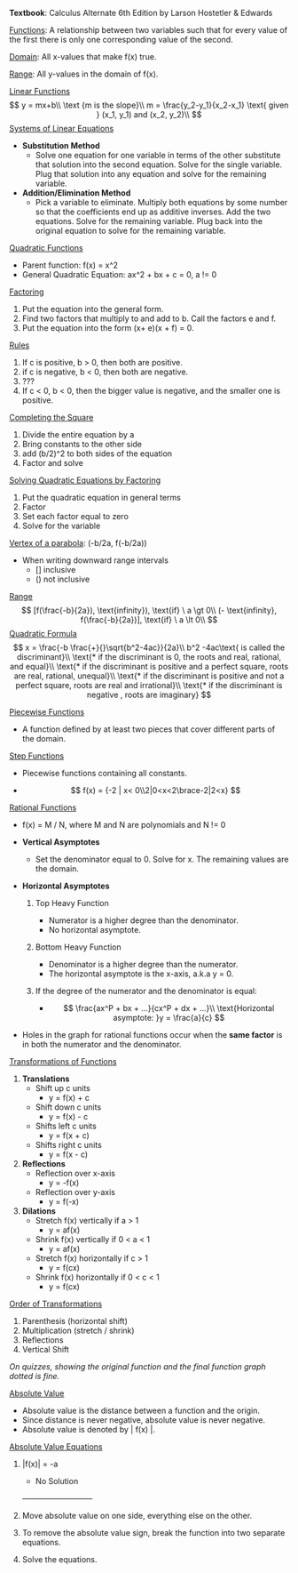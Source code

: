 **Textbook**: Calculus Alternate 6th Edition by Larson Hostetler & Edwards



<u>Functions</u>: A relationship between two variables such that for every value of the first there is only one corresponding value of the second.



<u>Domain</u>: All x-values that make f(x) true.



<u>Range</u>: All y-values in the domain of f(x).



<u>Linear Functions</u>
$$
y = mx+b\\
\text {m is the slope}\\
m = \frac{y_2-y_1}{x_2-x_1} \text{ given } (x_1, y_1) and (x_2, y_2)\\
$$
<u>Systems of Linear Equations</u>

- **Substitution Method**
  - Solve one equation for one variable in terms of the other substitute that solution into the second equation. Solve for the single variable. Plug that solution into any equation and solve for the remaining variable.
- **Addition/Elimination Method**
  - Pick a variable to eliminate. Multiply both equations by some number so that the coefficients end up as additive inverses. Add the two equations. Solve for the remaining variable. Plug back into the original equation to solve for the remaining variable.



<u>Quadratic Functions</u>

- Parent function: f(x) = x^2
- General Quadratic Equation: ax^2 + bx + c = 0, a != 0



<u>Factoring</u>

1. Put the equation into the general form.
2. Find two factors that multiply to and add to b. Call the factors e and f.
3. Put the equation into the form (x+ e)(x + f) = 0.



<u>Rules</u>

1. If c is positive, b > 0, then both are positive.
2.  if c is negative, b < 0, then both are negative.
3. ???
4. If c < 0, b < 0, then the bigger value is negative, and the smaller one is positive.



<u>Completing the Square</u>

1. Divide the entire equation by a
2. Bring constants to the other side
3. add (b/2)^2 to both sides of the equation
4. Factor and solve



<u>Solving Quadratic Equations by Factoring</u>

1. Put the quadratic equation in general terms
2. Factor
3. Set each factor equal to zero
4. Solve for the variable



<u>Vertex of a parabola</u>: (-b/2a, f(-b/2a))



- When writing downward range intervals
  - [] inclusive
  - () not inclusive



<u>Range</u>
$$
[f(\frac{-b}{2a}), \text{infinity}), \text{if} \ a \gt 0\\
(- \text{infinity}, f(\frac{-b}{2a})], \text{if} \ a \lt 0\\
$$
<u>Quadratic Formula</u>
$$
x = \frac{-b \frac{+}{}\sqrt{b^2-4ac}}{2a}\\
b^2 -4ac\text{ is called the discriminant}\\
\text{* if the discriminant is 0, the roots and real, rational, and equal}\\
\text{* if the discriminant is positive and a perfect square, roots are real, rational, unequal}\\
\text{* if the discriminant is positive and not a perfect square, roots are real and irrational}\\
\text{* if the discriminant is negative , roots are imaginary}
$$


<u>Piecewise Functions</u>

- A function defined by at least two pieces that cover different parts of the domain.



<u>Step Functions</u>

- Piecewise functions containing all constants.

- $$
  f(x) = {-2 | x< 0\\2|0<x<2\brace-2|2<x}
  $$




<u>Rational Functions</u>

- f(x) = M / N, where M and N are polynomials and N != 0

- **Vertical Asymptotes**

  - Set the denominator equal to 0. Solve for x. The remaining values are the domain.

- **Horizontal Asymptotes**

  1. Top Heavy Function

     - Numerator is a higher degree than the denominator.
     - No horizontal asymptote.

  2. Bottom Heavy Function

     - Denominator is a higher degree than the numerator.
     - The horizontal asymptote is the x-axis, a.k.a y = 0.

  3. If the degree of the numerator and the denominator is equal:

     - $$
       \frac{ax^P + bx + ...}{cx^P + dx + ...}\\
       \text{Horizontal asymptote: }y = \frac{a}{c}
       $$

- Holes in the graph for rational functions occur when the **same factor** is in both the numerator and the denominator.



<u>Transformations of Functions</u>

1. **Translations**
   - Shift up c units
     - y = f(x) + c
   - Shift down c units
     - y = f(x) - c
   - Shifts left c units
     - y = f(x + c)
   - Shifts right c units
     - y = f(x - c)
2. **Reflections**
   - Reflection over x-axis
     - y = -f(x)
   - Reflection over y-axis
     - y = f(-x)
3. **Dilations**
   - Stretch f(x) vertically if a > 1
     - y = af(x)
   - Shrink f(x) vertically if 0 < a < 1
     - y = af(x)
   - Stretch f(x) horizontally if c > 1
     - y = f(cx)
   - Shrink f(x) horizontally if 0 < c < 1
     - y = f(cx)



<u>Order of Transformations</u>

1. Parenthesis (horizontal shift)
2. Multiplication (stretch / shrink)
3. Reflections
4. Vertical Shift



*On quizzes, showing the original function and the final function graph dotted is fine.*



<u>Absolute Value</u>  

- Absolute value is the distance between a function and the origin. 
- Since distance is never negative, absolute value is never negative.
-  Absolute value is denoted by | f(x) |.



<u>Absolute Value Equations</u>

1. |f(x)| = -a

   - No Solution

   —————————

2. Move absolute value on one side, everything else on the other.

3. To remove the absolute value sign, break the function into two separate equations.

4. Solve the equations.

